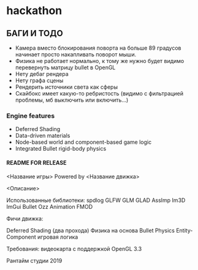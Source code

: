 # hackathon

## БАГИ И ТОДО
* Камера вместо блокирования поворта на больше 89 градусов начинает просто накапливать поворот мыши.
* Физика не работает нормально, к тому же нужно будет видимо перевернуть матрицу bullet в OpenGL
* Нету дебаг рендера
* Нету графа сцены
* Рендерить источники света как сферы
* Скайбокс имеет какую-то ребристость (видимо с фильтрацией проблемы, мб выключить или включить...)

### Engine features
* Deferred Shading
* Data-driven materials
* Node-based world and component-based game logic
* Integrated Bullet rigid-body physics

#### README FOR RELEASE

<Название игры>
Powered by <Название движка>

<Описание>

Использованные библиотеки:
spdlog
GLFW
GLM
GLAD
AssImp
Im3D
ImGui
Bullet
Ozz Animation
FMOD

Фичи движка:

Deferred Shading (два прохода)
Физика на основа Bullet Physics
Entity-Component игровая логика


Требования:
видеокарта с поддержкой OpenGL 3.3

Рантайм студии 2019